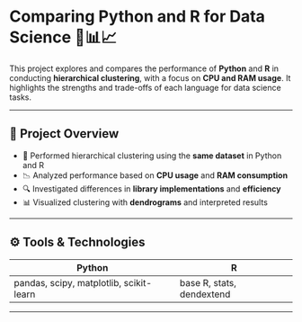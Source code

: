 # Comparing Python and R for Data Science 🐍📊📈

This project explores and compares the performance of **Python** and **R** in conducting **hierarchical clustering**, with a focus on **CPU and RAM usage**. It highlights the strengths and trade-offs of each language for data science tasks.

---

## 📌 Project Overview

- 📂 Performed hierarchical clustering using the **same dataset** in Python and R
- 📉 Analyzed performance based on **CPU usage** and **RAM consumption**
- 🔍 Investigated differences in **library implementations** and **efficiency**
- 📊 Visualized clustering with **dendrograms** and interpreted results

---

## ⚙️ Tools & Technologies

| Python | R |
|--------|---|
| pandas, scipy, matplotlib, scikit-learn | base R, stats, dendextend |

---
